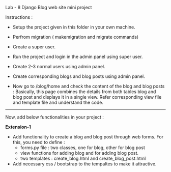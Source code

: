 Lab - 8
Django Blog web site mini project 

Instructions :

- Setup the project given in this folder in your own machine.

- Perfrom migration ( makemigration and migrate commands)

- Create a super user.

- Run the project and login in the admin panel using super user.

- Create 2-3 normal users using admin panel.

- Create corresponding blogs and blog posts using admin panel.

- Now go to /blog/home and check the content of the blog and blog posts : Basically, this page combines the details from both tables blog and blog post and displays it in a single view. Refer corresponding view file and template file and understand the code.

----------------------------------------------------------------------------------------------------------
Now, add below functionalities in your project : 

**Extension-1**

- Add functionality to create a blog and blog post through web forms. For this, you need to define :
  - forms.py file : two classes, one for blog, other for blog post
  - view functions for adding blog and for adding blog post.
  - two templates : create_blog.html and create_blog_post.html
- Add necessary css / bootstrap to the tempaltes to make it attractive. 


